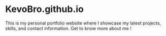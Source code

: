 # KevoBro.github.io
This is my personal portfolio website where I showcase my latest projects, skills, and contact information. Get to know more about me ! 
